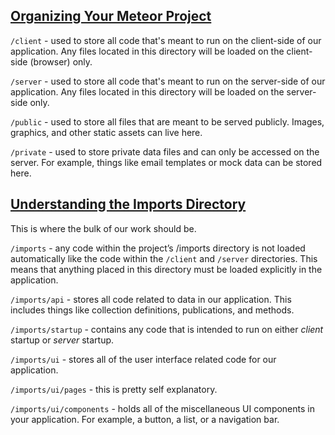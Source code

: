 ## [Organizing Your Meteor Project](https://themeteorchef.com/snippets/organizing-your-meteor-project/)  

`/client` - used to store all code that's meant to run on the client-side of our application. Any files located in this directory will be loaded on the client-side (browser) only.

`/server` - used to store all code that's meant to run on the server-side of our application. Any files located in this directory will be loaded on the server-side only.

`/public` - used to store all files that are meant to be served publicly. Images, graphics, and other static assets can live here.

`/private` - used to store private data files and can only be accessed on the server. For example, things like email templates or mock data can be stored here.



## [Understanding the Imports Directory](https://themeteorchef.com/snippets/understanding-the-imports-directory/)

This is where the bulk of our work should be.

`/imports` - any code within the project’s /imports directory is not loaded automatically like the code within the `/client` and `/server` directories. This means that anything placed in this directory must be loaded explicitly in the application.

`/imports/api` - stores all code related to data in our application. This includes things like collection definitions, publications, and methods.

`/imports/startup` - contains any code that is intended to run on either _client_ startup or _server_ startup.

`/imports/ui` - stores all of the user interface related code for our application.

`/imports/ui/pages` - this is pretty self explanatory.

`/imports/ui/components` - holds all of the miscellaneous UI components in your application. For example, a button, a list, or a navigation bar.
